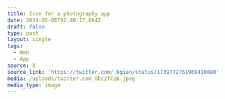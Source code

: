 ```yaml
---
title: Icon for a photography app
date: 2024-05-06T02:40:17.864Z
draft: false
type: post
layout: single
tags:
  - Web
  - App
source: X
source_link: 'https://twitter.com/_bgian/status/1739772761969410080'
media: /uploads/twitter.com_Gbc2fCq6.jpeg
media_type: image
---
```



